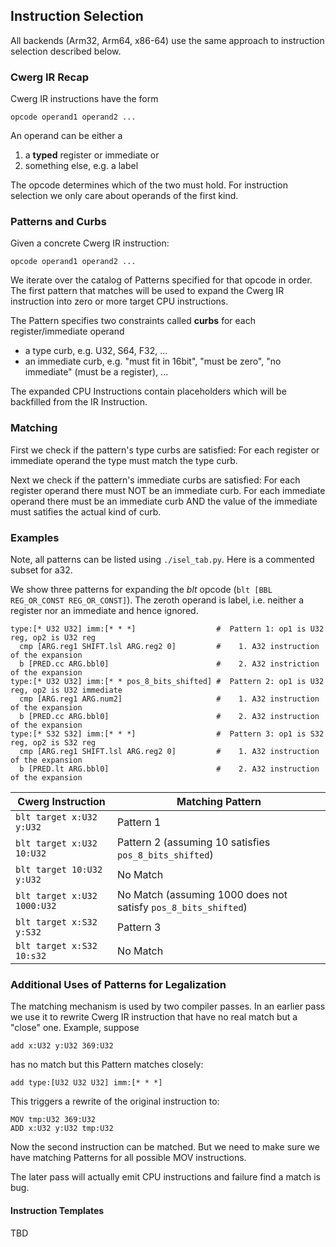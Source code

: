## Instruction Selection

All backends (Arm32, Arm64, x86-64) use the same approach to instruction selection
described below.


### Cwerg IR Recap

Cwerg IR instructions have the form

```
opcode operand1 operand2 ...
```

An operand can be either a
1. a **typed** register or immediate or
2. something else, e.g. a label

The opcode determines which of the two must hold.
For instruction selection we only care about operands of the first kind.


### Patterns and Curbs

Given a concrete Cwerg IR instruction:
```
opcode operand1 operand2 ...
```

We iterate over the catalog of Patterns specified for that opcode in order.
The first pattern that matches will be used to expand the Cwerg IR instruction into 
zero or more target CPU instructions.

The Pattern specifies two constraints called **curbs** for each register/immediate operand
* a type curb, e.g. U32, S64, F32, ...
* an immediate curb, e.g. "must fit in 16bit", "must be zero", "no immediate"
   (must be a register), ...

The expanded CPU Instructions contain placeholders which will be backfilled from the IR Instruction.

### Matching

First we check if the pattern's type curbs are satisfied: For each register or immediate operand
the type must match the type curb.

Next we check if the pattern's immediate curbs are satisfied: For each register operand there must NOT 
be an immediate curb. For each immediate operand there must be an immediate curb AND the value of the 
immediate must satifies the actual kind of curb.

### Examples

Note, all patterns can be listed using `./isel_tab.py`. Here is a commented subset for a32.

We show three patterns for expanding the *blt* opcode  (`blt [BBL REG_OR_CONST REG_OR_CONST]`).
The zeroth operand is label, i.e. neither a register nor an immediate and hence ignored.

```
type:[* U32 U32] imm:[* * *]                  #  Pattern 1: op1 is U32 reg, op2 is U32 reg 
  cmp [ARG.reg1 SHIFT.lsl ARG.reg2 0]         #    1. A32 instruction of the expansion
  b [PRED.cc ARG.bbl0]                        #    2. A32 instriction of the expansion
type:[* U32 U32] imm:[* * pos_8_bits_shifted] #  Pattern 2: op1 is U32 reg, op2 is U32 immediate
  cmp [ARG.reg1 ARG.num2]                     #    1. A32 instruction of the expansion
  b [PRED.cc ARG.bbl0]                        #    2. A32 instruction of the expansion
type:[* S32 S32] imm:[* * *]                  #  Pattern 3: op1 is S32 reg, op2 is S32 reg 
  cmp [ARG.reg1 SHIFT.lsl ARG.reg2 0]         #    1. A32 instruction of the expansion
  b [PRED.lt ARG.bbl0]                        #    2. A32 instruction of the expansion
```

| Cwerg Instruction | Matching Pattern |
|-------------------| -----------------|
|`blt target x:U32 y:U32` | Pattern 1 |
|`blt target x:U32 10:U32` | Pattern 2 (assuming 10 satisfies `pos_8_bits_shifted`) |
|`blt target 10:U32 y:U32` | No Match |
|`blt target x:U32 1000:U32` | No Match (assuming 1000 does not satisfy `pos_8_bits_shifted`) |
|`blt target x:S32 y:S32` | Pattern 3 |
|`blt target x:S32 10:s32` | No Match |

### Additional Uses of Patterns for Legalization

The matching mechanism is used by two compiler passes.
In an earlier pass we use it to rewrite Cwerg IR instruction that have no real match but a
"close" one. Example, suppose
```
add x:U32 y:U32 369:U32
```
has no match but this Pattern matches closely:
```
add type:[U32 U32 U32] imm:[* * *] 
```
This triggers a rewrite of the original instruction to:
```
MOV tmp:U32 369:U32
ADD x:U32 y:U32 tmp:U32
```
Now the second instruction can be matched. But we need to make sure we have matching Patterns
for all possible MOV instructions.

The later pass will actually emit CPU instructions and failure find a match is bug.

#### Instruction Templates

TBD














